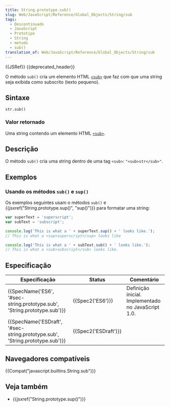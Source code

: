```yaml
---
title: String.prototype.sub()
slug: Web/JavaScript/Reference/Global_Objects/String/sub
tags:
  - Descontinuado
  - JavaScript
  - Prototipo
  - String
  - metodo
  - sub()
translation_of: Web/JavaScript/Reference/Global_Objects/String/sub
---
```

{{JSRef}} {{deprecated_header}}

O método `sub()` cria um elemento HTML [`<sub>`](/pt-BR/docs/Web/HTML/Element/sub) que faz com que uma string seja exibida como subscrito (texto pequeno).

## Sintaxe

```
str.sub()
```

### Valor retornado

Uma string contendo um elemento HTML [`<sub>`](/pt-BR/docs/Web/HTML/Element/sub).

## Descrição

O método `sub()` cria uma string dentro de uma tag `<sub>`: `"<sub>str</sub>"`.

## Exemplos

### Usando os métodos `sub()` e `sup()`

Os exemplos seguintes usam o métodos `sub()` e {{jsxref("String.prototype.sup()", "sup()")}} para formatar uma string:

```js
var superText = 'superscript';
var subText = 'subscript';

console.log('This is what a ' + superText.sup() + ' looks like.');
// This is what a <sup>superscript</sup> looks like

console.log('This is what a ' + subText.sub() + ' looks like.');
// This is what a <sub>subscript</sub> looks like.
```

## Especificação

| Especificação                                                                                        | Status                       | Comentário                                         |
| ---------------------------------------------------------------------------------------------------- | ---------------------------- | -------------------------------------------------- |
| {{SpecName('ES6', '#sec-string.prototype.sub', 'String.prototype.sub')}}     | {{Spec2('ES6')}}         | Definição inicial. Implementado no JavaScript 1.0. |
| {{SpecName('ESDraft', '#sec-string.prototype.sub', 'String.prototype.sub')}} | {{Spec2('ESDraft')}} |                                                    |

## Navegadores compatíveis

{{Compat("javascript.builtins.String.sub")}}

## Veja também

- {{jsxref("String.prototype.sup()")}}
